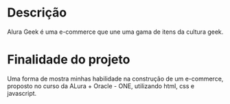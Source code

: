 # Descrição
Alura Geek é uma e-commerce que une uma gama de itens da cultura geek.

# Finalidade do projeto
Uma forma de mostra minhas habilidade na construção de um e-commerce, proposto no curso da ALura + Oracle - ONE, utilizando html, css e javascript.